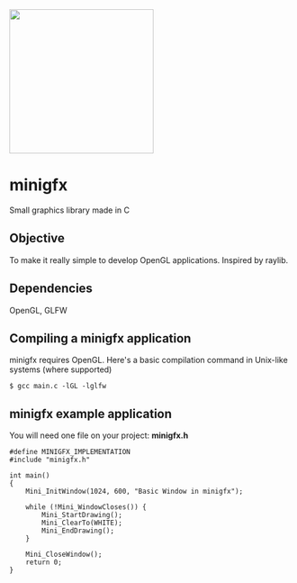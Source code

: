 <img align="center" src="https://github.com/laurenloco/minigfx/resources/header.png" width=256>

# minigfx
Small graphics library made in C

## Objective
To make it really simple to develop OpenGL applications. Inspired by raylib.

## Dependencies
OpenGL, GLFW

## Compiling a minigfx application
minigfx requires OpenGL. Here's a basic compilation command in Unix-like systems (where supported)
```
$ gcc main.c -lGL -lglfw
```

## minigfx example application
You will need one file on your project: **minigfx.h**
```
#define MINIGFX_IMPLEMENTATION
#include "minigfx.h"

int main()
{
    Mini_InitWindow(1024, 600, "Basic Window in minigfx");

    while (!Mini_WindowCloses()) {
        Mini_StartDrawing();
        Mini_ClearTo(WHITE);
        Mini_EndDrawing();
    }

    Mini_CloseWindow();
    return 0;
}
```